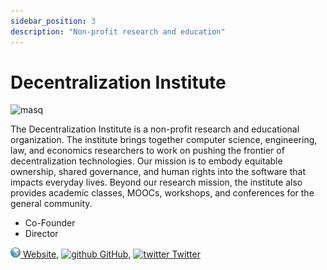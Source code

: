 ```yaml
---
sidebar_position: 3
description: "Non-profit research and education"
---
```


# Decentralization Institute 

![masq](/img/projects/decentralization-institute.png)

The Decentralization Institute is a non-profit research and educational organization. The institute brings together computer science, engineering, law, and economics researchers to work on pushing the frontier of decentralization technologies. Our mission is to embody equitable ownership, shared governance, and human rights into the software that impacts everyday lives. Beyond our research mission, the institute also provides academic classes, MOOCs, workshops, and conferences for the general community.

- Co-Founder
- Director

[![www](/img/ico/website.png) Website](https://www.decentralization.institute/),
[![github](/img/ico/github.ico) GitHub](https://github.com/decentralization-institute),
[![twitter](/img/ico/twitter.ico) Twitter](https://twitter.com/decentinstitute)
